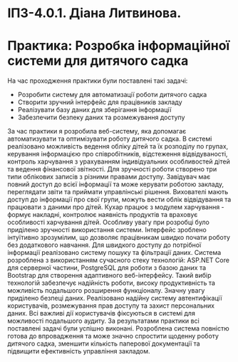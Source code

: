 # IПЗ-4.0.1. Діана Литвинова.  
# Практика: Розробка інформаційної системи для дитячого садка

На час проходження практики були поставлені такі задачі:
- Розробити систему для автоматизації роботи дитячого садка
- Створити зручний інтерфейс для працівників закладу
- Реалізувати базу даних для зберігання інформації
- Забезпечити безпеку даних та розмежування доступу

За час практики я розробила веб-систему, яка допомагає автоматизувати та оптимізувати роботу дитячого садка. В системі реалізовано можливість ведення обліку дітей та їх розподілу по групах, керування інформацією про співробітників, відстеження відвідуваності, контроль харчування з урахуванням індивідуальних особливостей дітей та ведення фінансової звітності.
Для зручності роботи створено три типи облікових записів з різними правами доступу. Завідувач має повний доступ до всієї інформації та може керувати роботою закладу, переглядати звіти та приймати управлінські рішення. Вихователі мають доступ до інформації про свої групи, можуть вести облік відвідування та працювати з даними про дітей. Кухар працює з модулем харчування - формує накладні, контролює наявність продуктів та враховує особливості харчування дітей.
Особливу увагу при розробці було приділено зручності використання системи. Інтерфейс зроблено інтуїтивно зрозумілим, що дозволяє працівникам швидко почати роботу без додаткового навчання. Для швидкого доступу до потрібної інформації реалізовано систему пошуку та фільтрації даних.
Система розроблена з використанням сучасного стеку технологій: ASP.NET Core для серверної частини, PostgreSQL для роботи з базою даних та Bootstrap для створення адаптивного веб-інтерфейсу. Такий вибір технологій забезпечує надійність роботи, високу продуктивність та можливість подальшого розширення функціоналу.
Значну увагу приділено безпеці даних. Реалізовано надійну систему автентифікації користувачів, розмежування прав доступу та захист персональних даних. Всі важливі дії користувачів фіксуються в системі для можливості подальшого аудиту.
За результатами практики всі поставлені задачі були успішно виконані. Розроблена система повністю готова до впровадження та може значно спростити щоденну роботу дитячого садка, зменшити кількість паперової документації та підвищити ефективність управління закладом.
